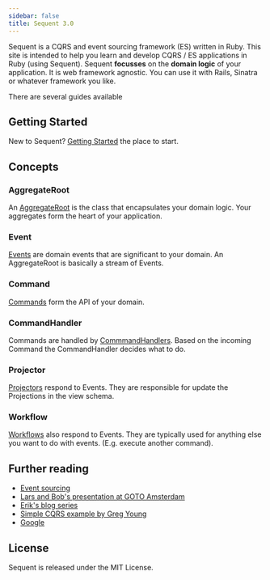 ```yaml
---
sidebar: false
title: Sequent 3.0
---
```

Sequent is a CQRS and event sourcing framework (ES) written in Ruby. This site is intended
to help you learn and develop CQRS / ES applications in Ruby (using Sequent).
Sequent **focusses** on the **domain logic** of your application. It is web framework agnostic.
You can use it with Rails, Sinatra or whatever framework you like.

There are several guides available

## Getting Started
New to Sequent? [Getting Started](/docs/getting-started.html) the place to start.

## Concepts

### AggregateRoot
An [AggregateRoot](/docs/concepts.html#aggregateroot) is the class that encapsulates your domain logic. Your aggregates form the heart of your application.


### Event
[Events](/docs/concepts.html#event) are domain events that are significant to your domain. An AggregateRoot is basically a stream of Events.


### Command
[Commands](/docs/concepts.html#command) form the API of your domain.

### CommandHandler
Commands are handled by [CommmandHandlers](/docs/concepts.html#commandhandler). Based on the incoming Command the CommandHandler decides what to do.

### Projector
[Projectors](/docs/concepts.html#projector) respond to Events. They are responsible for update the Projections in the view schema.

### Workflow
[Workflows](/docs/concepts.html#workflow) also respond to Events. They are typically used for anything else you want to do with events. (E.g. execute another command).


## Further reading

* [Event sourcing](http://martinfowler.com/eaaDev/EventSourcing.html)
* [Lars and Bob's presentation at GOTO Amsterdam](http://gotocon.com/dl/goto-amsterdam-2013/slides/BobForma_and_LarsVonk_EventSourcingInProductionSystems.pdf)
* [Erik's blog series](http://blog.zilverline.com/2011/02/10/towards-an-immutable-domain-model-monads-part-5/)
* [Simple CQRS example by Greg Young](https://github.com/gregoryyoung/m-r)
* [Google](http://www.google.nl/search?ie=UTF-8&q=cqrs+event+sourcing)

## License

Sequent is released under the MIT License.
